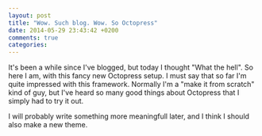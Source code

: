 ```yaml
---
layout: post
title: "Wow. Such blog. Wow. So Octopress"
date: 2014-05-29 23:43:42 +0200
comments: true
categories: 
---
```


It's been a while since I've blogged, but today I thought "What the hell". So here I am, with this fancy new Octopress setup.
I must say that so far I'm quite impressed with this framework. Normally I'm a "make it from scratch" kind of guy, but I've heard so many good things about
Octopress that I simply had to try it out. 

I will probably write something more meaningfull later, and I think I should also make a new theme.
